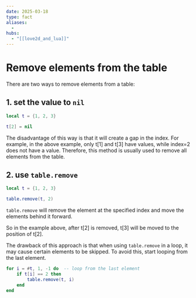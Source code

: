 ```yaml
---
date: 2025-03-18
type: fact
aliases:
  -
hubs:
  - "[[love2d_and_lua]]"
---
```


# Remove elements from the table

There are two ways to remove elements from a table:

## 1. set the value to `nil`

```lua
local t = {1, 2, 3}

t[2] = nil
```

The disadvantage of this way is that it will create a gap in the index. For example, in the above example, only t[1] and t[3] have values, while index=2 does not have a value. Therefore, this method is usually used to remove all elements from the table.


## 2. use `table.remove`

```lua
local t = {1, 2, 3}

table.remove(t, 2)
```

`table.remove` will remove the element at the specified index and move the elements behind it forward.

So in the example above, after t[2] is removed, t[3] will be moved to the position of t[2].

The drawback of this approach is that when using `table.remove` in a loop, it may cause certain elements to be skipped. To avoid this, start looping from the last element.

```lua
for i = #t, 1, -1 do  -- loop from the last element
    if t[i] == 2 then
        table.remove(t, i)
    end
end
```
